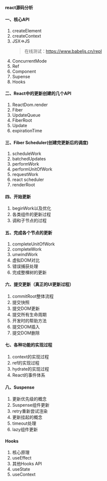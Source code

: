 #### react源码分析

#### 一、核心API
  1. createElement
  2. createContext
  3. JSX=>JS
      > 在线测试：https://www.babeljs.cn/repl
  4. ConcurrentMode
  5. Ref
  6. Component
  7. Supense
  8. Hooks

#### 二、React中的更新创建的几个API
  1. ReactDom.render
  2. Fiber
  3. UpdateQueue
  4. FiberRoot
  5. Update
  6. expirationTime

#### 三、Fiber Scheduler(创建完更新后的调度)
  1. scheduleWork
  2. batchedUpdates
  3. performWork
  4. performUnitOfWork
  5. requestWork
  6. react scheduler
  7. renderRoot

#### 四、开始更新
  1. beginWork以及优化
  2. 各类组件的更新过程
  3. 调和子节点的过程

#### 五、完成各个节点的更新
  1. completeUnitOfWork
  2. completeWork
  3. unwindWork
  4. 虚拟DOM对比
  5. 错误捕获处理
  6. 完成整棵树的更新

#### 六、提交更新（真正的UI更新过程）
  1. commitRoot整体流程
  2. 提交快照
  3. 提交DOM更新
  4. 提交所有生命周期
  5. 开发时的帮助方法
  6. 提交DOM插入
  7. 提交DOM删除

#### 七、各种功能的实现过程
  1. context的实现过程
  2. ref的实现过程
  3. hydrate的实现过程
  4. React的事件体系

#### 八、Suspense
  1. 更新优先级的概念
  2. Suspense组件更新
  3. retry重新尝试渲染
  4. 更新挂起的概念
  5. timeout处理
  6. lazy组件更新
#### Hooks
  1. 核心原理
  2. useEffect
  3. 其他Hooks API
  4. useState
  5. useContext



